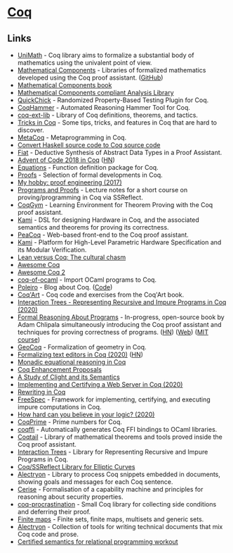 # [Coq](https://coq.inria.fr/)

## Links

- [UniMath](https://github.com/UniMath/UniMath) - Coq library aims to formalize a substantial body of mathematics using the univalent point of view.
- [Mathematical Components](https://math-comp.github.io/) - Libraries of formalized mathematics developed using the Coq proof assistant. ([GitHub](https://github.com/math-comp))
- [Mathematical Components book](https://math-comp.github.io/mcb/)
- [Mathematical Components compliant Analysis Library](https://github.com/math-comp/analysis)
- [QuickChick](https://github.com/QuickChick/QuickChick) - Randomized Property-Based Testing Plugin for Coq.
- [CoqHammer](https://github.com/lukaszcz/coqhammer) - Automated Reasoning Hammer Tool for Coq.
- [coq-ext-lib](https://github.com/coq-ext-lib/coq-ext-lib) - Library of Coq definitions, theorems, and tactics.
- [Tricks in Coq](https://github.com/tchajed/coq-tricks) - Some tips, tricks, and features in Coq that are hard to discover.
- [MetaCoq](https://github.com/MetaCoq/metacoq) - Metaprogramming in Coq.
- [Convert Haskell source code to Coq source code](https://github.com/antalsz/hs-to-coq)
- [Fiat](https://github.com/mit-plv/fiat) - Deductive Synthesis of Abstract Data Types in a Proof Assistant.
- [Advent of Code 2018 in Coq](https://github.com/Lysxia/advent-of-coq-2018) ([HN](https://news.ycombinator.com/item?id=19194497))
- [Equations](https://github.com/mattam82/Coq-Equations) - Function definition package for Coq.
- [Proofs](https://github.com/stepchowfun/proofs) - Selection of formal developments in Coq.
- [My hobby: proof engineering (2017)](https://www.stephanboyer.com/post/134/my-hobby-proof-engineering)
- [Programs and Proofs](https://github.com/ilyasergey/pnp) - Lecture notes for a short course on proving/programming in Coq via SSReflect.
- [CoqGym](https://github.com/princeton-vl/CoqGym) - Learning Environment for Theorem Proving with the Coq proof assistant.
- [Kami](https://github.com/sifive/Kami) - DSL for designing Hardware in Coq, and the associated semantics and theorems for proving its correctness.
- [PeaCoq](https://github.com/Ptival/PeaCoq) - Web-based front-end to the Coq proof assistant.
- [Kami](https://github.com/mit-plv/kami) - Platform for High-Level Parametric Hardware Specification and its Modular Verification.
- [Lean versus Coq: The cultural chasm](https://artagnon.com/articles/leancoq#main)
- [Awesome Coq](https://github.com/uhub/awesome-coq)
- [Awesome Coq 2](https://github.com/coq-community/awesome-coq)
- [coq-of-ocaml](https://github.com/clarus/coq-of-ocaml) - Import OCaml programs to Coq.
- [Poleiro](http://poleiro.info/) - Blog about Coq. ([Code](https://github.com/arthuraa/poleiro))
- [Coq'Art](https://github.com/coq-community/coq-art) - Coq code and exercises from the Coq'Art book.
- [Interaction Trees - Representing Recursive and Impure Programs in Coq (2020)](https://poisson.chat/popl20/itrees.pdf)
- [Formal Reasoning About Programs](https://github.com/achlipala/frap) - In-progress, open-source book by Adam Chlipala simultaneously introducing the Coq proof assistant and techniques for proving correctness of programs. ([HN](https://news.ycombinator.com/item?id=21921795)) ([Web](http://adam.chlipala.net/frap/)) ([MIT course](https://frap.csail.mit.edu/main))
- [GeoCoq](https://github.com/GeoCoq/GeoCoq) - Formalization of geometry in Coq.
- [Formalizing text editors in Coq (2020)](https://arxiv.org/abs/2006.03525) ([HN](https://news.ycombinator.com/item?id=23454629))
- [Monadic equational reasoning in Coq](https://github.com/affeldt-aist/monae)
- [Coq Enhancement Proposals](https://github.com/coq/ceps)
- [A Study of Clight and its Semantics](https://soap.coffee/~lthms/posts/ClightIntroduction.html)
- [Implementing and Certifying a Web Server in Coq (2020)](https://soap.coffee/~lthms/posts/MiniHTTPServer.html)
- [Rewriting in Coq](https://soap.coffee/~lthms/posts/RewritingInCoq.html)
- [FreeSpec](https://github.com/ANSSI-FR/FreeSpec) - Framework for implementing, certifying, and executing impure computations in Coq.
- [How hard can you believe in your logic? (2020)](http://c9x.me/articles/trust/)
- [CoqPrime](https://github.com/thery/coqprime) - Prime numbers for Coq.
- [coqffi](https://github.com/coq-community/coqffi) - Automatically generates Coq FFI bindings to OCaml libraries.
- [Coqtail](https://github.com/coq-community/coqtail-math) - Library of mathematical theorems and tools proved inside the Coq proof assistant.
- [Interaction Trees](https://github.com/DeepSpec/InteractionTrees) - Library for Representing Recursive and Impure Programs in Coq.
- [Coq/SSReflect Library for Elliptic Curves](https://github.com/strub/elliptic-curves-ssr)
- [Alectryon](https://github.com/cpitclaudel/alectryon) - Library to process Coq snippets embedded in documents, showing goals and messages for each Coq sentence.
- [Cerise](https://github.com/logsem/cerise) - Formalisation of a capability machine and principles for reasoning about security properties.
- [coq-procrastination](https://github.com/Armael/coq-procrastination) - Small Coq library for collecting side conditions and deferring their proof.
- [Finite maps](https://github.com/math-comp/finmap) - Finite sets, finite maps, multisets and generic sets.
- [Alectryon](https://github.com/cpitclaudel/alectryon) - Collection of tools for writing technical documents that mix Coq code and prose.
- [Certified semantics for relational programming workout](https://github.com/dboulytchev/miniKanren-coq)
